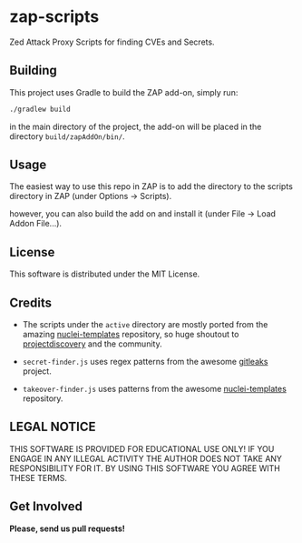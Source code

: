 # zap-scripts
Zed Attack Proxy Scripts for finding CVEs and Secrets.

## Building

This project uses Gradle to build the ZAP add-on, simply run:

```bash
./gradlew build
```

in the main directory of the project, the add-on will be placed in the directory `build/zapAddOn/bin/`.

## Usage

The easiest way to use this repo in ZAP is to add the directory to
the scripts directory in ZAP (under Options -> Scripts).

however, you can also build the add on and install it (under File -> Load Addon File...).

## License

This software is distributed under the MIT License.

## Credits

* The scripts under the `active` directory are mostly ported from the amazing [nuclei-templates](https://github.com/projectdiscovery/nuclei-templates) repository, so huge shoutout to [projectdiscovery](https://github.com/projectdiscovery) and the community.

* `secret-finder.js` uses regex patterns from the awesome [gitleaks](https://github.com/zricethezav/gitleaks) project.

* `takeover-finder.js` uses patterns from the awesome [nuclei-templates](https://github.com/projectdiscovery/nuclei-templates) repository.
## LEGAL NOTICE

THIS SOFTWARE IS PROVIDED FOR EDUCATIONAL USE ONLY! IF YOU ENGAGE IN ANY ILLEGAL ACTIVITY THE AUTHOR DOES NOT TAKE ANY RESPONSIBILITY FOR IT. BY USING THIS SOFTWARE YOU AGREE WITH THESE TERMS.

## Get Involved

**Please, send us pull requests!**
